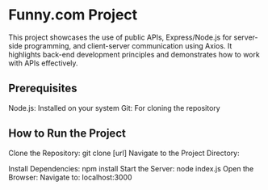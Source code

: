 # Funny.com Project

This project showcases the use of public APIs, Express/Node.js for server-side programming, and client-server communication using Axios. It highlights back-end development principles and demonstrates how to work with APIs effectively.

## Prerequisites

Node.js: Installed on your system
Git: For cloning the repository

## How to Run the Project

Clone the Repository: git clone [url]
Navigate to the Project Directory:

Install Dependencies: npm install
Start the Server: node index.js
Open the Browser: Navigate to: localhost:3000
